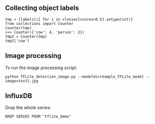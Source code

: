 

## Collecting object labels

```
tmp = [labels[i] for i in classes[scores>0.5].astype(int)]
from collections import Counter
Counter(tmp)
>>> Counter({'cow': 4, 'person': 2})
tmp2 = Counter(tmp)
tmp2['cow']
```



## Image processing
To run the image processing script:
```
python TFLite_detection_image.py --modeldir=Sample_TFLite_model --image=test1.jpg
```


## InfluxDB

Drop the whole series:

```
DROP SERIES FROM "tflite_demo"
```
